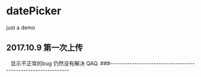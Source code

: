 # datePicker
just a demo 
## 2017.10.9 第一次上传
    显示不正常的bug 仍然没有解决 QAQ.
###-------------------------------------------------------------
